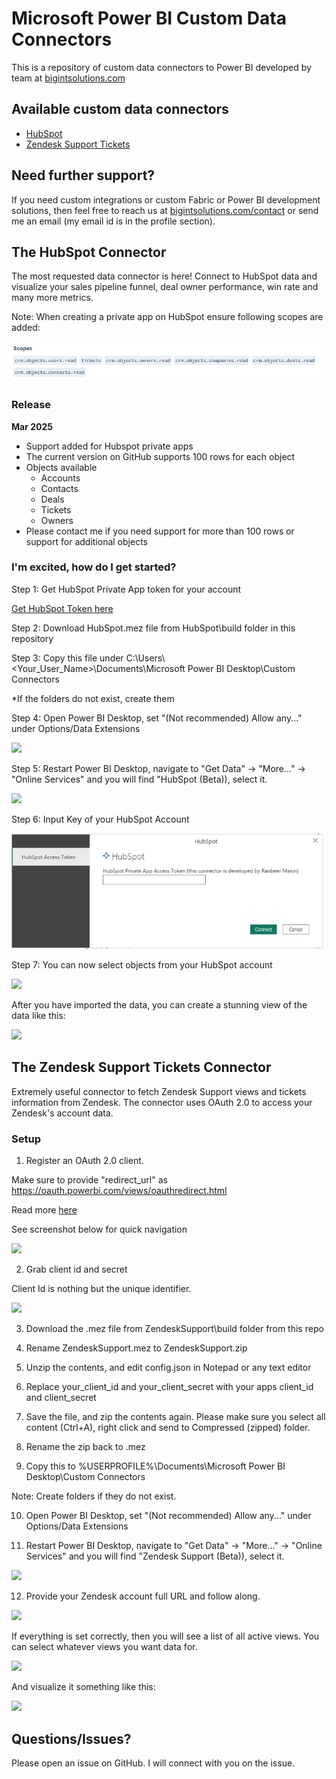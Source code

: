 # Microsoft Power BI Custom Data Connectors
This is a repository of custom data connectors to Power BI developed by team at [bigintsolutions.com][bigintsolutions]

## Available custom data connectors
* [HubSpot](#the-hubspot-connector)
* [Zendesk Support Tickets](#the-zendesk-support-tickets-connector)

## Need further support?
If you need custom integrations or custom Fabric or Power BI development solutions, then feel free to reach us at [bigintsolutions.com/contact][bigintsolutions-contact] or send me an email (my email id is in the profile section).

## The HubSpot Connector

The most requested data connector is here! Connect to HubSpot data and visualize your sales pipeline funnel, deal owner performance, win rate and many more metrics.

Note: When creating a private app on HubSpot ensure following scopes are added:

![HubSpot Scope](img/HubSpot_Scope.PNG)

### Release

**Mar 2025**
- Support added for Hubspot private apps
- The current version on GitHub supports 100 rows for each object
- Objects available
    - Accounts
    - Contacts
    - Deals
    - Tickets
    - Owners
- Please contact me if you need support for more than 100 rows or support for additional objects


### I'm excited, how do I get started?

Step 1: Get HubSpot Private App token for your account

[Get HubSpot Token here][hubspot-key]

Step 2: Download HubSpot.mez file from HubSpot\build folder in this repository

Step 3: Copy this file under C:\Users\\\<Your_User_Name>\\Documents\Microsoft Power BI Desktop\Custom Connectors

*If the folders do not exist, create them

Step 4: Open Power BI Desktop, set "(Not recommended) Allow any..." under Options/Data Extensions 

![](https://user-images.githubusercontent.com/8466040/58529142-3655ab00-81f7-11e9-9e40-add60d253e92.png)

Step 5: Restart Power BI Desktop, navigate to "Get Data" -> "More..." -> "Online Services" and you will find "HubSpot (Beta)), select it.

![](img/HubSpot_GetData.png)

Step 6: Input Key of your HubSpot Account

![](img/HubSpot_InputKey.png)

Step 7: You can now select objects from your HubSpot account

![](img/HubSpot_DataNavigation.png)


After you have imported the data, you can create a stunning view of the data like this:

![](img/HubSpot_DataView.PNG)

## The Zendesk Support Tickets Connector

Extremely useful connector to fetch Zendesk Support views and tickets information from Zendesk. The connector uses OAuth 2.0 to access your Zendesk's account data.

### Setup

1. Register an OAuth 2.0 client.

Make sure to provide "redirect_url" as https://oauth.powerbi.com/views/oauthredirect.html 

Read more [here][zendesk-app]

See screenshot below for quick navigation

![](img/ZendeskSupportSetupApp.png)

2. Grab client id and secret

Client Id is nothing but the unique identifier.

![](img/ZendeskSupportGetClientId.png)

3. Download the .mez file from ZendeskSupport\build folder from this repo

4. Rename ZendeskSupport.mez to ZendeskSupport.zip

5. Unzip the contents, and edit config.json in Notepad or any text editor

6. Replace your_client_id and your_client_secret with your apps client_id and client_secret

7. Save the file, and zip the contents again. Please make sure you select all content (Ctrl+A), right click and send to Compressed (zipped) folder.

8. Rename the zip back to .mez

9. Copy this to %USERPROFILE%\Documents\Microsoft Power BI Desktop\Custom Connectors

Note: Create folders if they do not exist.

10. Open Power BI Desktop, set "(Not recommended) Allow any..." under Options/Data Extensions 

11. Restart Power BI Desktop, navigate to "Get Data" -> "More..." -> "Online Services" and you will find "Zendesk Support (Beta)), select it.

![](img/ZendeskSupport_GetData.png)

12. Provide your Zendesk account full URL and follow along.

![](img/ZendeskSupport_InputURL.png)

If everything is set correctly, then you will see a list of all active views. You can select whatever views you want data for.

![](img/ZendeskSupportViews.png)

And visualize it something like this:

![](img/ZendeskSupportReport.png)

## Questions/Issues?
Please open an issue on GitHub. I will connect with you on the issue.

[hubspot-key]: https://developers.hubspot.com/docs/guides/apps/private-apps/overview#make-api-calls-with-your-app-s-access-token
[zendesk-app]: https://support.zendesk.com/hc/en-us/articles/203663836#topic_s21_lfs_qk

[bigintsolutions]: https://www.bigintsolutions.com
[bigintsolutions-contact]: https://www.bigintsolutions.com/contact
